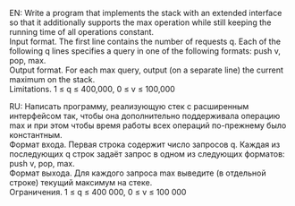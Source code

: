 EN: Write a program that implements the stack with an extended interface so that it additionally supports the max operation while still keeping 
the running time of all operations constant.  
Input format. The first line contains the number of requests q. Each of the following q lines specifies a query in one of the following formats: 
push v, pop, max.  
Output format. For each max query, output (on a separate line) the current maximum on the stack.  
Limitations. 1 ≤ q ≤ 400,000, 0 ≤ v ≤ 100,000


RU: Написать программу, реализующую стек с расширенным интерфейсом так, чтобы она дополнительно поддерживала операцию max и при 
этом чтобы время работы всех операций по-прежнему было константным.  
Формат входа. Первая строка содержит число запросов q. Каждая из последующих q строк задаёт запрос в одном из следующих форматов: push v, pop, max.  
Формат выхода. Для каждого запроса max выведите (в отдельной строке) текущий максимум на стеке.  
Ограничения. 1 ≤ q ≤ 400 000, 0 ≤ v ≤ 100 000
